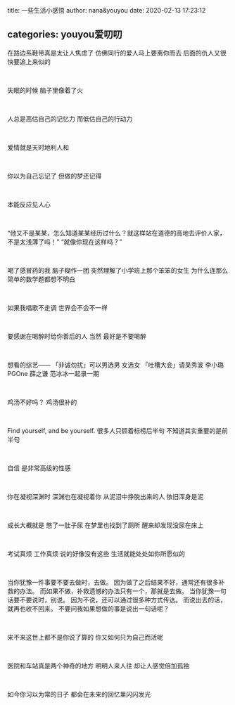 title: 一些生活小感悟
author: nana&youyou
date: 2020-02-13 17:23:12

categories: youyou爱叨叨
---
在路边系鞋带真是太让人焦虑了
仿佛同行的爱人马上要离你而去
后面的仇人又很快要追上来似的<!--more-->

<br>

失眠的时候
脑子里像着了火

<br>

人总是高估自己的记忆力
而低估自己的行动力

<br>

爱情就是天时地利人和

<br>

你以为自己忘记了
但做的梦还记得

<br>

本能反应见人心

<br>

“他又不是某某，怎么知道某某经历过什么？就这样站在道德的高地去评价人家，不是太浅薄了吗！”
“就像你现在这样吗？”

<br>

喝了感冒药的我 脑子糊作一团
突然理解了小学班上那个笨笨的女生
为什么连那么简单的数学题都想不明白

<br>

如果我唱歌不走调
世界会不会不一样

<br>

要感谢在喝醉时给你善后的人
当然 最好是不要喝醉

<br>

想看的综艺——
「非诚勿扰」可以男选男 女选女
「吐槽大会」请吴秀波 李小璐 PGOne 薛之谦 范冰冰一起录一期

<br>

鸡汤不好吗？
鸡汤很补的  

<br>

Find yourself, and be yourself.
很多人只顾着标榜后半句
不知道其实重要的是前半句

<br>

自信
是非常高级的性感

<br>

你在凝视深渊时
深渊也在凝视着你
从泥沼中挣脱出来的人
依旧浑身是泥

<br>

成长大概就是
憋了一肚子尿
在梦里也找到了厕所
醒来却发现没尿在床上

<br>

考试真烦
工作真烦
说的好像没有这些
生活就能处处如你所愿似的

<br>

当你犹豫一件事要不要去做时，去做。
因为做了之后结果不好，通常还有很多补救的办法。
而如果不做，补救遗憾的办法只有一个，那就是去做。
当你犹豫一句话要不要说时，别说。
因为不说，还可以通过很多种方式传达。
而说出去的话，就再也收不回来。
不要问我如果想做的事是说出一句话呢？

<br>

来不来这世上都不是你说了算的
你又如何只为自己而活呢

<br>

医院和车站真是两个神奇的地方
明明人来人往
却让人感觉倍加孤独

<br>

如今你习以为常的日子
都会在未来的回忆里闪闪发光

